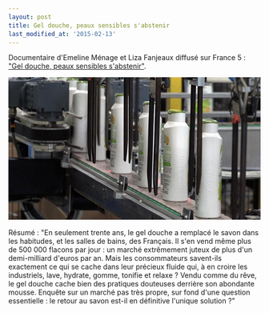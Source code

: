 ```yaml
---
layout: post
title: Gel douche, peaux sensibles s'abstenir
last_modified_at: '2015-02-13'
---
```


Documentaire d'Emeline Ménage et Liza Fanjeaux diffusé sur France 5 : ["Gel douche, peaux sensibles s'abstenir"](http://www.france5.fr/emission/gel-douche-peaux-sensibles-sabstenir/diffusion-du-13-04-2014-20h35).

[![Le ventre, notre deuxième cerveau](/assets/2014-04-15/2014-04-15-Gel-douche,-peaux-sensibles-s'abstenir.jpg)](http://www.france5.fr/emission/gel-douche-peaux-sensibles-sabstenir/diffusion-du-13-04-2014-20h35)

Résumé : "En seulement trente ans, le gel douche a remplacé le savon dans les habitudes, et les salles de bains, des Français.
Il s'en vend même plus de 500 000 flacons par jour : un marché extrêmement juteux de plus d'un demi-milliard d'euros par an.
Mais les consommateurs savent-ils exactement ce qui se cache dans leur précieux fluide qui, à en croire les industriels,
lave, hydrate, gomme, tonifie et relaxe ?
Vendu comme du rêve, le gel douche cache bien des pratiques douteuses derrière son abondante mousse.
Enquête sur un marché pas très propre, sur fond d'une question essentielle : le retour au savon est-il en définitive l'unique solution ?"
